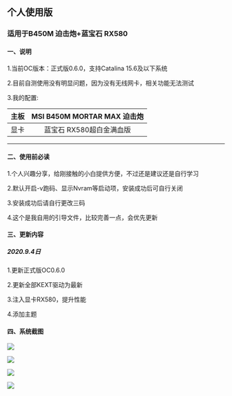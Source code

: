 ## 个人使用版

### 适用于B450M 迫击炮+蓝宝石 RX580

#### 一、说明

1.当前OC版本：正式版0.6.0，支持Catalina 15.6及以下系统

2.目前自测使用没有明显问题，因为没有无线网卡，相关功能无法测试

3.我的配置:


| 主板  |          MSI B450M MORTAR MAX 迫击炮          |
| :--: | :-------------------------: |
| 显卡 | 蓝宝石 RX580超白金满血版 |


----------------------

#### 二、使用前必读

1.个人兴趣分享，给刚接触的小白提供方便，不过还是建议还是自行学习

2.默认开启-v跑码、显示Nvram等启动项，安装成功后可自行关闭

3.安装成功后请自行更改三码

4.这个是我自用的引导文件，比较完善一点，会优先更新

#### 三、更新内容

##### 2020.9.4日

1.更新正式版OC0.6.0

2.更新全部KEXT驱动为最新

3.注入显卡RX580，提升性能

4.添加主题



#### 四、系统截图

![](https://qdall01.baidupcs.com/file/12dffdff4ka657eb59607802273f49f4?bkt=en-864c1d195a8f2f41f3ad75527987fd64d983278e958933d64a839ff27f45fdeb9fcabc966221da608aaae051f7a4f29919a31b20bc7685117147c4a314ff95f1&fid=414463553-250528-577164214933907&time=1599270585&sign=FDTAXUGERLQlBHSKfW-DCb740ccc5511e5e8fedcff06b081203-8V6z93sqZkw1fL5n3gEVV7mKNnU%3D&to=92&size=37903&sta_dx=37903&sta_cs=1&sta_ft=jpg&sta_ct=0&sta_mt=0&fm2=MH%2CXian%2CAnywhere%2C%2Canhui%2Cct&ctime=1599228062&mtime=1599228062&resv0=-1&resv1=0&resv2=rlim&resv3=5&resv4=37903&vuk=414463553&iv=-2&htype=&randtype=&newver=1&newfm=1&secfm=1&flow_ver=3&pkey=en-f109e6bd104be8c79cb4ab5f8f4ef3fc580caad2dbfa5573fc2f695844f7ad7a66e14ac94e1f572099a7efb638b4eefc7bd212b8146cc0bc305a5e1275657320&sl=81002574&expires=8h&rt=pr&r=855235725&vbdid=4239290275&fin=1599227647473.jpg&fn=1599227647473.jpg&rtype=1&dp-logid=5761318893435224334&dp-callid=0.1&hps=1&tsl=11&csl=58&fsl=-1&csign=ls%2FEEWYp8Pt9LKajDfuiglqWobw%3D&so=0&ut=8&uter=4&serv=0&uc=1311220622&ti=1d93a8f0247a7ec18b6145fd911d785d9f211298bfff6134&hflag=30&adg=c_afb2a47deb9e0a04f4f761aa1c6c5437&reqlabel=250528_f_b2e1a3b622b48d3cb60d45c70fa00a43_-1_2b4cb3f821a4034952cc1102168be04e&by=themis)

![](https://qdall01.baidupcs.com/file/f8fc16756vb271ec5f5bb74b196b5b49?bkt=en-2a4ba40c42c88fab393c7419a660d9e53f0e3fccb0b5a7bda1829d949180e16fe5ce54e28e2334a0e2d9fa3bee22982597199ebf029b6e6845bf79f14c7008ec&fid=414463553-250528-347748392448633&time=1599270610&sign=FDTAXUGERLQlBHSKfW-DCb740ccc5511e5e8fedcff06b081203-OkUZHitMhZjr7IYpBOS6M8jH7iQ%3D&to=92&size=64037&sta_dx=64037&sta_cs=1&sta_ft=jpg&sta_ct=0&sta_mt=0&fm2=MH%2CXian%2CAnywhere%2C%2Canhui%2Cct&ctime=1599228063&mtime=1599228063&resv0=-1&resv1=0&resv2=rlim&resv3=5&resv4=64037&vuk=414463553&iv=-2&htype=&randtype=&newver=1&newfm=1&secfm=1&flow_ver=3&pkey=en-1d5b10f04a62b6fc0dba509cec10f6206f95d7319f983ac00df132255a4d70d99e9e4e8fc827a87a58332d6c50cad77e8ca10de574a0e047305a5e1275657320&sl=81002574&expires=8h&rt=pr&r=955902345&vbdid=4239290275&fin=1599227674552.jpg&fn=1599227674552.jpg&rtype=1&dp-logid=5761325529778198319&dp-callid=0.1&hps=1&tsl=11&csl=58&fsl=-1&csign=ls%2FEEWYp8Pt9LKajDfuiglqWobw%3D&so=0&ut=8&uter=4&serv=0&uc=1311220622&ti=5f2aaa70d2fd14de9c36721e0f157ad1de10e96078d4c548&hflag=30&adg=c_afb2a47deb9e0a04f4f761aa1c6c5437&reqlabel=250528_f_b2e1a3b622b48d3cb60d45c70fa00a43_-1_2b4cb3f821a4034952cc1102168be04e&by=themis)

![](https://qdall01.baidupcs.com/file/dbf7fb5fcv32e2509893a050a27c341c?bkt=en-0f64e6ca9b24f0bc635de155f7cc46a1c3fad4f5815ae043df25731a469eab5ce9508a70ff779147d0571485c593c70f3dbd2336dc8d8ca931fa4eb7d8dfe1ae&fid=414463553-250528-450026396252045&time=1599270658&sign=FDTAXUGERLQlBHSKfW-DCb740ccc5511e5e8fedcff06b081203-WLXzhwkdQB0gbXlG%2FqHpN0tORR8%3D&to=92&size=69018&sta_dx=69018&sta_cs=1&sta_ft=jpg&sta_ct=0&sta_mt=0&fm2=MH%2CXian%2CAnywhere%2C%2Canhui%2Cct&ctime=1599228060&mtime=1599228060&resv0=-1&resv1=0&resv2=rlim&resv3=5&resv4=69018&vuk=414463553&iv=-2&htype=&randtype=&newver=1&newfm=1&secfm=1&flow_ver=3&pkey=en-d2b8447b652ee24359fda5b7f365b9e1c26ac2460802c38209a0b5919f50bc1b5d967d030c8bcf47e995ac888147cbc95107e74c58e557c4305a5e1275657320&sl=81002574&expires=8h&rt=pr&r=386782415&vbdid=4239290275&fin=1599227534660.jpg&fn=1599227534660.jpg&rtype=1&dp-logid=5761338380322258114&dp-callid=0.1&hps=1&tsl=11&csl=58&fsl=-1&csign=ls%2FEEWYp8Pt9LKajDfuiglqWobw%3D&so=0&ut=8&uter=4&serv=0&uc=1311220622&ti=83f2b583554fba155d31dc863165446abd5097d6cf8a909a&hflag=30&adg=c_afb2a47deb9e0a04f4f761aa1c6c5437&reqlabel=250528_f_b2e1a3b622b48d3cb60d45c70fa00a43_-1_2b4cb3f821a4034952cc1102168be04e&by=themis)

![](https://qdall01.baidupcs.com/file/491dadaabp94c0afaeea53385f63f3df?bkt=en-2d9e6f81f9f5bca0059b23d3b6fb302ad841de0b07bbf1e3aa91cc78a0f91a40fe09aaefee052c6cd7d66e5b7ffbae934e87e9876ccb1f98ee5191ceb33962e2&fid=414463553-250528-709406280454542&time=1599270678&sign=FDTAXUGERLQlBHSKfW-DCb740ccc5511e5e8fedcff06b081203-Pw4Yoe%2BSofA4sJkcW6WAv%2F7RERQ%3D&to=92&size=70384&sta_dx=70384&sta_cs=1&sta_ft=jpg&sta_ct=0&sta_mt=0&fm2=MH%2CXian%2CAnywhere%2C%2Canhui%2Cct&ctime=1599228061&mtime=1599228061&resv0=-1&resv1=0&resv2=rlim&resv3=5&resv4=70384&vuk=414463553&iv=-2&htype=&randtype=&newver=1&newfm=1&secfm=1&flow_ver=3&pkey=en-262be9b53c2ae603e70ad50d07d66f4ca6e72939103c2f26f47ee41da1097e40344738a984df84c0f3afcac2bafb21ccd188df4b4d0b27e5305a5e1275657320&sl=81002574&expires=8h&rt=pr&r=499965908&vbdid=4239290275&fin=1599227598127.jpg&fn=1599227598127.jpg&rtype=1&dp-logid=5761343874031024933&dp-callid=0.1&hps=1&tsl=11&csl=58&fsl=-1&csign=ls%2FEEWYp8Pt9LKajDfuiglqWobw%3D&so=0&ut=8&uter=4&serv=0&uc=1311220622&ti=f85402de02783127531e5ff9f6dc18fda8e64d8676b42e0fe3611405bef53ec1&hflag=30&adg=c_afb2a47deb9e0a04f4f761aa1c6c5437&reqlabel=250528_f_b2e1a3b622b48d3cb60d45c70fa00a43_-1_2b4cb3f821a4034952cc1102168be04e&by=themis)






